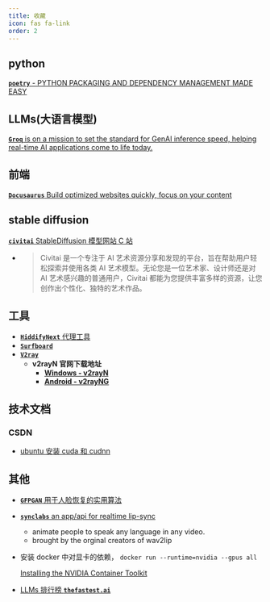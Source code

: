 ```yaml
---
title: 收藏
icon: fas fa-link
order: 2
---
```


## python

[**`poetry`** - PYTHON PACKAGING AND DEPENDENCY MANAGEMENT MADE EASY](https://python-poetry.org/)

## LLMs(大语言模型)

[**`Groq`** is on a mission to set the standard for GenAI inference speed, helping real-time AI applications come to life today.](https://groq.com/)

## 前端

[**`Docusaurus`** Build optimized websites quickly, focus on your content](https://docusaurus.io/)

## stable diffusion

[**`civitai`** StableDiffusion 模型网站 C 站](https://civitai.com/)

- > Civitai 是一个专注于 AI 艺术资源分享和发现的平台，旨在帮助用户轻松探索并使用各类 AI 艺术模型。无论您是一位艺术家、设计师还是对 AI 艺术感兴趣的普通用户，Civitai 都能为您提供丰富多样的资源，让您创作出个性化、独特的艺术作品。

## 工具

- [**`HiddifyNext`** 代理工具](https://github.com/hiddify/hiddify-next)
- [**`Surfboard`**](https://manual.getsurfboard.com/)
- [**`V2ray`**](https://v2rayn.org/)
  - **v2rayN 官网下载地址**
    - [**Windows - v2rayN**](https://github.com/2dust/v2rayN/releases)
    - [**Android - v2rayNG**](https://github.com/2dust/v2rayNG/releases)

## 技术文档

### CSDN

- [ubuntu 安装 cuda 和 cudnn](https://blog.csdn.net/m0_46825740/article/details/121418113)

## 其他

- [**`GFPGAN`** 用于人脸恢复的实用算法](https://github.com/TencentARC/GFPGAN)
- [**`synclabs`** an app/api for realtime lip-sync](https://synclabs.so/)

  - animate people to speak any language in any video.
  - brought by the orginal creators of wav2lip

- 安装 docker 中对显卡的依赖， `docker run --runtime=nvidia --gpus all`

  [Installing the NVIDIA Container Toolkit](https://docs.nvidia.com/datacenter/cloud-native/container-toolkit/latest/install-guide.html)

- [LLMs 排行榜 **`thefastest.ai`**](https://thefastest.ai/)
